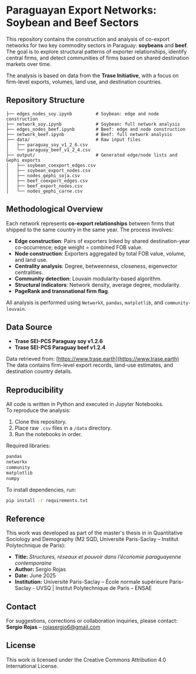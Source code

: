 # Paraguayan Export Networks: Soybean and Beef Sectors

This repository contains the construction and analysis of co-export networks for two key commodity sectors in Paraguay: **soybeans** and **beef**. The goal is to explore structural patterns of exporter relationships, identify central firms, and detect communities of firms based on shared destination markets over time.

The analysis is based on data from the **Trase Initiative**, with a focus on firm-level exports, volumes, land use, and destination countries.

## Repository Structure

```
├── edges_nodes_soy.ipynb         # Soybean: edge and node construction
├── network_soy.ipynb             # Soybean: full network analysis
├── edges_nodes_beef.ipynb        # Beef: edge and node construction
├── network_beef.ipynb            # Beef: full network analysis
├── data/                         # Raw input files
│   ├── paraguay_soy_v1_2_6.csv
│   └── paraguay_beef_v1_2_4.csv
├── output/                       # Generated edge/node lists and Gephi exports
│   ├── soybean_coexport_edges.csv
│   ├── soybean_export_nodes.csv
│   ├── nodes_gephi_soja.csv
│   ├── beef_coexport_edges.csv
│   ├── beef_export_nodes.csv
│   └── nodes_gephi_carne.csv
```

## Methodological Overview

Each network represents **co-export relationships** between firms that shipped to the same country in the same year. The process involves:

- **Edge construction**: Pairs of exporters linked by shared destination-year co-occurrence; edge weight = combined FOB value.
- **Node construction**: Exporters aggregated by total FOB value, volume, and land use.
- **Centrality analysis**: Degree, betweenness, closeness, eigenvector centralities.
- **Community detection**: Louvain modularity-based algorithm.
- **Structural indicators**: Network density, average degree, modularity.
- **PageRank and transnational firm flag**.

All analysis is performed using `NetworkX`, `pandas`, `matplotlib`, and `community-louvain`.

## Data Source

- **Trase SEI-PCS Paraguay soy v1.2.6**
- **Trase SEI-PCS Paraguay beef v1.2.4**

Data retrieved from: [https://www.trase.earth](https://www.trase.earth)  
The data contains firm-level export records, land-use estimates, and destination country details.

## Reproducibility

All code is written in Python and executed in Jupyter Notebooks.  
To reproduce the analysis:

1. Clone this repository.
2. Place raw `.csv` files in a `/data` directory.
3. Run the notebooks in order.

Required libraries:
```bash
pandas
networkx
community
matplotlib
numpy
```

To install dependencies, run:
```bash
pip install -r requirements.txt
```

## Reference

This work was developed as part of the master's thesis in in Quantitative Sociology and Demography (M2 SQD, Université Paris-Saclay – Institut Polytechnique de Paris):
- **Title:** *Structures, réseaux et pouvoir dans l’économie paraguayenne contemporaine*  
- **Author:** Sergio Rojas  
- **Date:** June 2025  
- **Institution:** Université Paris-Saclay – École normale supérieure Paris-Saclay - UVSQ | Institut Polytechnique de Paris – ENSAE

## Contact

For suggestions, corrections or collaboration inquiries, please contact:  
**Sergio Rojas** – rojasergio6@gmail.com

## License

This work is licensed under the Creative Commons Attribution 4.0 International License.
